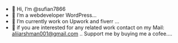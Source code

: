 - 👋 Hi, I’m @sufian7866
- 👀 I’m a webdeveloper WordPress...
- 🌱 I’m currently work on Upwork and fiverr ...
- 💞️ if you are interested for any related work contact on my 
Mail: aliiarshman001@gmail.com ..
Support me by buying me a cofee.... 

<!---
sufian7866/sufian
